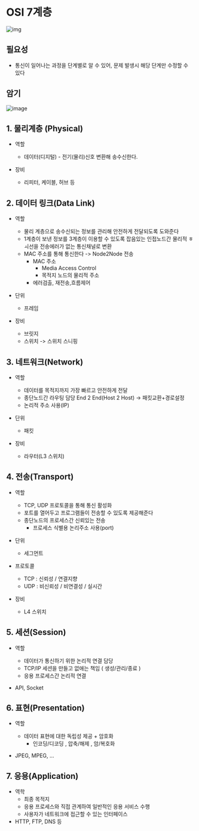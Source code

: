 # OSI 7계층



![img](http://pds10.egloos.com/pds/200901/10/10/a0100110_49676bb095fe6.jpg)



## 필요성

- 통신이 일어나는 과정을 단계별로 알 수 있어, 문제 발생시 해당 단계만 수정할 수 있다



## 암기

![image](https://user-images.githubusercontent.com/49274191/135813073-2c9284e3-ed14-475c-adb8-c1b042e38e65.png)

## 1. 물리계층 (Physical)

- 역할

  - 데이터(디지털) - 전기(물리)신호 변환해 송수신한다.

- 장비

  - 리피터, 케이블, 허브 등




## 2. 데이터 링크(Data Link)

- 역할

  - 물리 계층으로 송수신되는 정보를 관리해 안전하게 전달되도록 도와준다
  - 1계층이 보낸 정보를 3계층이 이용할 수 있도록 잡음있는 인접노드간 물리적 ㅎ ㅚ선을 전송에러가 없는 통신채널로 변환
  - MAC 주소를 통해 통신한다 -> Node2Node 전송
    - MAC 주소
      - Media Access Control
      - 목적지 노드의 물리적 주소
    - 에러검출, 재전송,흐름제어
- 단위
  - 프레임
- 장비

  - 브릿지
  - 스위치 -> 스위치 스니핑



## 3. 네트워크(Network)

- 역할

  - 데이터를 목적지까지 가장 빠르고 안전하게 전달
  - 종단노드간 라우팅 담당 End 2 End(Host 2 Host) -> 패킷교환+경로설정
  - 논리적 주소 사용(IP)
- 단위
  - 패킷
- 장비

  - 라우터(L3 스위치)



## 4. 전송(Transport)

- 역할

  - TCP, UDP 프로토콜을 통해 통신 활성화
  - 포트를 열어두고 프로그램들이 전송할 수 있도록 제공해준다
  - 종단노드의 프로세스간 신뢰있는 전송
    - 프로세스 식별용 논리주소 사용(port)
- 단위
  - 세그먼트
- 프로토콜
  - TCP : 신뢰성 / 연결지향
  - UDP : 비신뢰성 / 비연결성 / 실시간
- 장비

  - L4 스위치



## 5. 세션(Session)

- 역할

  - 데이터가 통신하기 위한 논리적 연결 담당
  - TCP/IP 세션을 만들고 없애는 책임 ( 생성/관리/종료 )
  - 응용 프로세스간 논리적 연결
- API, Socket



## 6. 표현(Presentation)

- 역할

  - 데이터 표현에 대한 독립성 제공 + 암호화
    - 인코딩/디코딩 , 압축/해제 , 암/복호화
- JPEG, MPEG, ...



## 7. 응용(Application)

- 역학
  - 최종 목적지
  - 응용 프로세스와 직접 관계하여 일반적인 응용 서비스 수행
  - 사용자가 네트워크에 접근할 수 있는 인터페이스
- HTTP, FTP, DNS 등

